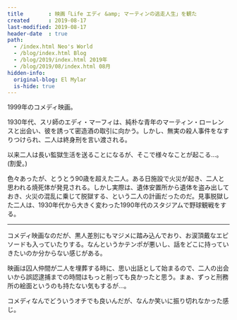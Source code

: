 ```yaml
---
title        : 映画「Life エディ &amp; マーティンの逃走人生」を観た
created      : 2019-08-17
last-modified: 2019-08-17
header-date  : true
path:
  - /index.html Neo's World
  - /blog/index.html Blog
  - /blog/2019/index.html 2019年
  - /blog/2019/08/index.html 08月
hidden-info:
  original-blog: El Mylar
  is-hide: true
---
```


1999年のコメディ映画。

1930年代、スリ師のエディ・マーフィは、純朴な青年のマーティン・ローレンスと出会い、彼を誘って密造酒の取引に向かう。しかし、無実の殺人事件をなすりつけられ、二人は終身刑を言い渡される。

以来二人は長い監獄生活を送ることになるが、そこで様々なことが起こる…。(割愛。)

色々あったが、とうとう90歳を超えた二人。ある日施設で火災が起き、二人と思われる焼死体が発見される。しかし実際は、遺体安置所から遺体を盗み出しておき、火災の混乱に乗じて脱獄する、という二人の計画だったのだ。見事脱獄した二人は、1930年代から大きく変わった1990年代のスタジアムで野球観戦をする。

---

コメディ映画なのだが、黒人差別にもマジメに踏み込んでおり、お涙頂戴なエピソードも入っていたりする。なんというかテンポが悪いし、話をどこに持っていきたいのか分からない感じがある。

映画は囚人仲間が二人を埋葬する時に、思い出話として始まるので、二人の出会いから誤認逮捕までの時間はもっと削っても良かったと思う。まぁ、ずっと刑務所の絵面というのも持たない気もするが…。

コメディなんでどういうオチでも良いんだが、なんか笑いに振り切れなかった感じ。
